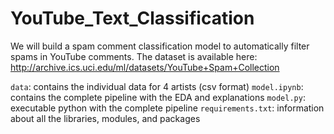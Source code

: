# YouTube_Text_Classification

We will build a spam comment classification model to automatically filter spams in YouTube comments. The dataset is available here: http://archive.ics.uci.edu/ml/datasets/YouTube+Spam+Collection

`data`: contains the individual data for 4 artists (csv format)
`model.ipynb`: contains the complete pipeline with the EDA and explanations
`model.py`: executable python with the complete pipeline
`requirements.txt`: information about all the libraries, modules, and packages